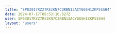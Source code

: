 ```yaml
---
title: "SP03017RZZ7RS3KN7C3RBN13ACYGGSH1ZKP5SSH4"
date: 2024-07-17T08:53:16.527Z
user: SP03017RZZ7RS3KN7C3RBN13ACYGGSH1ZKP5SSH4
layout: "users"
---
```

    